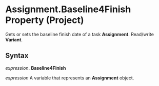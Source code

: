 
# Assignment.Baseline4Finish Property (Project)

Gets or sets the baseline finish date of a task  **Assignment**. Read/write **Variant**.


## Syntax

 _expression_. **Baseline4Finish**

 _expression_ A variable that represents an **Assignment** object.

